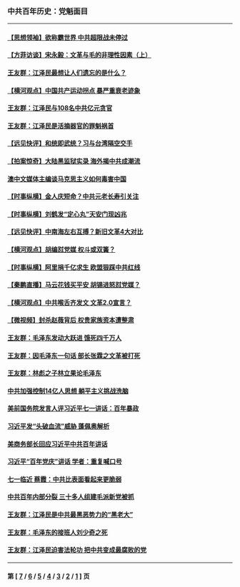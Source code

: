 ### 中共百年历史：党魁面目
---
#### [【思想领袖】欲称霸世界 中共超限战未停过](../../pages/nf1176107/n13745142.md?11270430) 
#### [【方菲访谈】宋永毅：文革与毛的非理性因素（上）](../../pages/nf1176107/n13469956.md?11270430) 
#### [王友群：江泽民最想让人们遗忘的是什么？](../../pages/nf1176107/n13408949.md?11270430) 
#### [【横河观点】中国共产运动拐点 暴严重衰老迹象](../../pages/nf1176107/n13388333.md?11270430) 
#### [王友群：江泽民与108名中共亿元贪官](../../pages/nf1176107/n13352358.md?11270430) 
#### [王友群：江泽民是活摘器官的罪魁祸首](../../pages/nf1176107/n13336903.md?11270430) 
#### [【远见快评】和统即武统？习与台湾隔空交手](../../pages/nf1176107/n13297739.md?11270430) 
#### [【拍案惊奇】大陆黑监狱实录 海外揭中共成潮流](../../pages/nf1176107/n13288853.md?11270430) 
#### [澳中文媒体主编谈马克思主义如何毒害中国](../../pages/nf1176107/n13257387.md?11270430) 
#### [【时事纵横】金人庆短命？中共元老长寿引关注](../../pages/nf1176107/n13217934.md?11270430) 
#### [【时事纵横】刘鹤发“定心丸”天安门现凶兆](../../pages/nf1176107/n13215416.md?11270430) 
#### [【远见快评】中南海左右互搏？新旧文革4大对比](../../pages/nf1176107/n13214745.md?11270430) 
#### [【横河观点】胡编怼党媒 权斗或双簧？](../../pages/nf1176107/n13210864.md?11270430) 
#### [【时事纵横】阿里捐千亿求生 欧盟狠踩中共红线](../../pages/nf1176107/n13206431.md?11270430) 
#### [【秦鹏直播】马云花钱买平安 胡锡进怒怼党媒？](../../pages/nf1176107/n13206392.md?11270430) 
#### [【横河观点】中共喉舌齐发文 文革2.0宣言？](../../pages/nf1176107/n13201248.md?11270430) 
#### [【微视频】封杀赵薇背后 权贵家族资本遭整肃](../../pages/nf1176107/n13197798.md?11270430) 
#### [王友群：毛泽东发动大跃进 饿死四千万人](../../pages/nf1176107/n13177158.md?11270430) 
#### [王友群：因毛泽东一句话 部长张霖之文革被打死](../../pages/nf1176107/n13161711.md?11270430) 
#### [王友群：林彪之子林立果论毛泽东](../../pages/nf1176107/n13128622.md?11270430) 
#### [中共加强控制14亿人思想 躺平主义挑战洗脑](../../pages/nf1176107/n13094299.md?11270430) 
#### [美前国务院发言人评习近平七一讲话：百年暴政](../../pages/nf1176107/n13066986.md?11270430) 
#### [习近平发“头破血流”威胁 蓬佩奥解析](../../pages/nf1176107/n13063604.md?11270430) 
#### [美商务部长回应习近平中共百年讲话](../../pages/nf1176107/n13062903.md?11270430) 
#### [习近平“百年党庆”讲话 学者：重复喊口号](../../pages/nf1176107/n13061411.md?11270430) 
#### [七一临近 蔡霞：中共比表面看起来更脆弱](../../pages/nf1176107/n13056418.md?11270430) 
#### [中共百年内部分裂 三十多人组建毛派新党被抓](../../pages/nf1176107/n13044023.md?11270430) 
#### [王友群：江泽民是中共最黑恶势力的“黑老大”](../../pages/nf1176107/n13022180.md?11270430) 
#### [王友群：毛泽东的接班人刘少奇之死](../../pages/nf1176107/n12991772.md?11270430) 
#### [王友群：江泽民迫害法轮功 把中共变成最腐败的党](../../pages/nf1176107/n12947347.md?11270430) 

---
#### 第 [ [7](./7.md?11270430) / [6](./6.md?11270430) / [5](./5.md?11270430) / [4](./4.md?11270430) / [3](./3.md?11270430) / [2](./2.md?11270430) / [1](./1.md?11270430) ] 页
